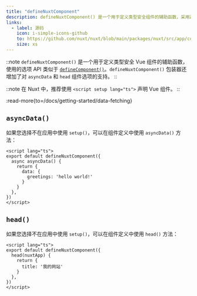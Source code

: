 ```yaml
---
title: "defineNuxtComponent"
description: defineNuxtComponent() 是一个用于定义类型安全组件的辅助函数，采用选项 API。
links:
  - label: 源码
    icon: i-simple-icons-github
    to: https://github.com/nuxt/nuxt/blob/main/packages/nuxt/src/app/composables/component.ts
    size: xs
---
```


::note
`defineNuxtComponent()` 是一个用于定义类型安全 Vue 组件的辅助函数，使用的选项 API 类似于 [`defineComponent()`](https://vue.zhcndoc.com/api/general.html#definecomponent)。`defineNuxtComponent()` 包装器还增加了对 `asyncData` 和 `head` 组件选项的支持。
::

::note
在 Nuxt 中，推荐使用 `<script setup lang="ts">` 声明 Vue 组件。
::

:read-more{to=/docs/getting-started/data-fetching}

## `asyncData()`

如果您选择不在应用中使用 `setup()`，可以在组件定义中使用 `asyncData()` 方法：

```vue [pages/index.vue]
<script lang="ts">
export default defineNuxtComponent({
  async asyncData() {
    return {
      data: {
        greetings: 'hello world!'
      }
    }
  },
})
</script>
```

## `head()`

如果您选择不在应用中使用 `setup()`，可以在组件定义中使用 `head()` 方法：

```vue [pages/index.vue]
<script lang="ts">
export default defineNuxtComponent({
  head(nuxtApp) {
    return {
      title: '我的网站'
    }
  },
})
</script>
```
